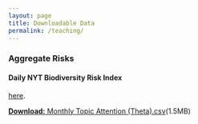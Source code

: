 ```yaml
---
layout: page
title: Downloadable Data
permalink: /teaching/
---
```



### Aggregate Risks<br>
#### Daily NYT Biodiversity Risk Index<br>
 [here](/data/nyt_biodiversity_risk_index.dta).
 
<a href="/data/nyt_biodiversity_risk_index.dta" target="_blank"><strong>Download:</strong> Monthly Topic Attention (Theta).csv</a>(1.5MB)


